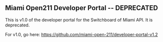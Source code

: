 ## Miami Open211 Developer Portal -- DEPRECATED
This is v1.0 of the developer portal for the Switchboard of Miami API. It is deprecated.

For v1.0, go here: https://github.com/miami-open-211/developer-portal-v1.2

